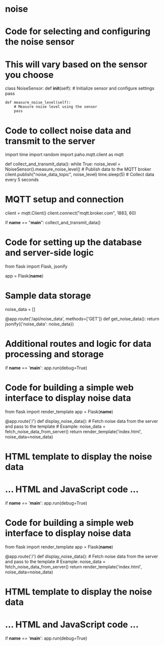 # noise
# Code for selecting and configuring the noise sensor
# This will vary based on the sensor you choose
class NoiseSensor:
    def __init__(self):
        # Initialize sensor and configure settings
        pass

    def measure_noise_level(self):
        # Measure noise level using the sensor
        pass
# Code to collect noise data and transmit to the server
import time
import random
import paho.mqtt.client as mqtt

def collect_and_transmit_data():
    while True:
        noise_level = NoiseSensor().measure_noise_level()
        # Publish data to the MQTT broker
        client.publish("noise_data_topic", noise_level)
        time.sleep(5)  # Collect data every 5 seconds

# MQTT setup and connection
client = mqtt.Client()
client.connect("mqtt.broker.com", 1883, 60)

if __name__ == "__main__":
    collect_and_transmit_data()
# Code for setting up the database and server-side logic
from flask import Flask, jsonify

app = Flask(__name__)

# Sample data storage
noise_data = []

@app.route('/api/noise_data', methods=['GET'])
def get_noise_data():
    return jsonify({'noise_data': noise_data})

# Additional routes and logic for data processing and storage

if __name__ == '__main__':
    app.run(debug=True)
# Code for building a simple web interface to display noise data
from flask import render_template
app = Flask(__name__)

@app.route('/')
def display_noise_data():
    # Fetch noise data from the server and pass to the template
    # Example: noise_data = fetch_noise_data_from_server()
    return render_template('index.html', noise_data=noise_data)

# HTML template to display the noise data
# ... HTML and JavaScript code ...

if __name__ == '__main__':
    app.run(debug=True)
# Code for building a simple web interface to display noise data
from flask import render_template
app = Flask(__name__)

@app.route('/')
def display_noise_data():
    # Fetch noise data from the server and pass to the template
    # Example: noise_data = fetch_noise_data_from_server()
    return render_template('index.html', noise_data=noise_data)

# HTML template to display the noise data
# ... HTML and JavaScript code ...

if __name__ == '__main__':
    app.run(debug=True)
